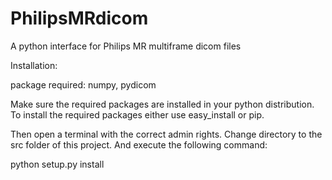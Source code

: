 PhilipsMRdicom
==============

A python interface for Philips MR multiframe dicom files

Installation:

package required: numpy, pydicom


Make sure the required packages are installed in your python distribution.
To install the required packages either use easy_install or pip.

Then open a terminal with the correct admin rights.
Change directory to the src folder of this project.
And execute the following command:

python setup.py install
